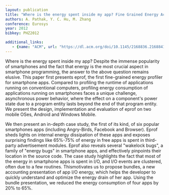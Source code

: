```yaml
---
layout: publication
title: "Where is the energy spent inside my app? Fine Grained Energy Accounting on Smartphones with Eprof"
authors: A. Pathak, Y. C. Hu, M. Zhang
conference: Eurosys
year: 2012
bibkey: PHZ2012

additional_links:
   - {name: "ACM", url: "https://dl.acm.org/doi/10.1145/2168836.2168841"}
---
```

Where is the energy spent inside my app? Despite the immense popularity of smartphones and the fact that energy is the most crucial aspect in smartphone programming, the answer to the above question remains elusive. This paper first presents eprof, the first fine-grained energy profiler for smartphone apps. Compared to profiling the runtime of applications running on conventional computers, profiling energy consumption of applications running on smartphones faces a unique challenge, asynchronous power behavior, where the effect on a component's power state due to a program entity lasts beyond the end of that program entity. We present the design, implementation and evaluation of eprof on two mobile OSes, Android and Windows Mobile.

We then present an in-depth case study, the first of its kind, of six popular smartphones apps (including Angry-Birds, Facebook and Browser). Eprof sheds lights on internal energy dissipation of these apps and exposes surprising findings like 65%-75% of energy in free apps is spent in third-party advertisement modules. Eprof also reveals several "wakelock bugs", a family of "energy bugs" in smartphone apps, and effectively pinpoints their location in the source code. The case study highlights the fact that most of the energy in smartphone apps is spent in I/O, and I/O events are clustered, often due to a few routines. Thismotivates us to propose bundles, a new accounting presentation of app I/O energy, which helps the developer to quickly understand and optimize the energy drain of her app. Using the bundle presentation, we reduced the energy consumption of four apps by 20% to 65%.

